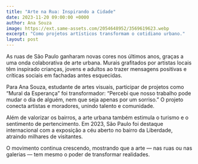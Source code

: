 ```yaml
---
title: "Arte na Rua: Inspirando a Cidade"
date: 2023-11-20 09:00:00 +0000
author: Ana Souza
image: https://ext.same-assets.com/2054648952/3569619623.webp
excerpt: "Como projetos artísticos transformam o cotidiano urbano."
layout: post
---
```


As ruas de São Paulo ganharam novas cores nos últimos anos, graças a uma onda colaborativa de arte urbana. Murais grafitados por artistas locais têm inspirado crianças, jovens e adultos ao trazer mensagens positivas e críticas sociais em fachadas antes esquecidas.

Para Ana Souza, estudante de artes visuais, participar de projetos como “Mural da Esperança” foi transformador: “Percebi que nosso trabalho pode mudar o dia de alguém, nem que seja apenas por um sorriso.” O projeto conecta artistas e moradores, unindo talento e comunidade.

Além de valorizar os bairros, a arte urbana também estimula o turismo e o sentimento de pertencimento. Em 2023, São Paulo foi destaque internacional com a exposição a céu aberto no bairro da Liberdade, atraindo milhares de visitantes.

O movimento continua crescendo, mostrando que a arte — nas ruas ou nas galerias — tem mesmo o poder de transformar realidades.
